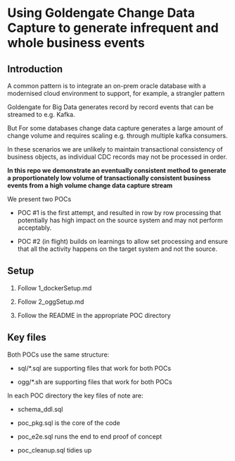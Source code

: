 
# Using Goldengate Change Data Capture to generate infrequent and whole business events

## Introduction

A common pattern is to integrate an on-prem oracle database with a modernised cloud environment to support, for example, a strangler pattern

Goldengate for Big Data generates record by record events that can be streamed to e.g. Kafka.  

But For some databases change data capture generates a large amount of change volume and requires scaling e.g. through multiple kafka consumers.

In these scenarios we are unlikely to maintain transactional consistency of business objects, as individual CDC records may not be processed in order.

**In this repo we demonstrate an eventually consistent method to generate a proportionately low volume of transactionally consistent business events from a high volume change data capture stream**

We present two POCs

- POC #1 is the first attempt, and resulted in row by row processing that potentially has high impact on the source system and may not perform acceptably.

- POC #2 (in flight) builds on learnings to allow set processing and ensure that all the activity happens on the target system and not the source.

## Setup

1. Follow 1_dockerSetup.md

2. Follow 2_oggSetup.md

3. Follow the README in the appropriate POC directory

## Key files

Both POCs use the same structure:

- sql/*.sql are supporting files that work for both POCs

- ogg/*.sh are supporting files that work for both POCs

In each POC directory the key files of note are:

- schema_ddl.sql

- poc_pkg.sql is the core of the code

- poc_e2e.sql runs the end to end proof of concept

- poc_cleanup.sql tidies up

